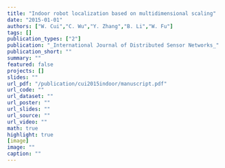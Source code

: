 ```yaml
---
title: "Indoor robot localization based on multidimensional scaling"
date: "2015-01-01"
authors: ["W. Cui","C. Wu","Y. Zhang","B. Li","W. Fu"]
tags: []
publication_types: ["2"]
publication: "_International Journal of Distributed Sensor Networks_"
publication_short: ""
summary: ""
featured: false
projects: []
slides: ""
url_pdf: "/publication/cui2015indoor/manuscript.pdf"
url_code: ""
url_dataset: ""
url_poster: ""
url_slides: ""
url_source: ""
url_video: ""
math: true
highlight: true
[image]
image: ""
caption: ""
---
```


